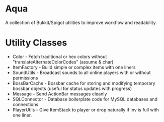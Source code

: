 # Aqua
A collection of Bukkit/Spigot utilities to improve workflow and readability.

# Utility Classes
- Color - Fetch traditional or hex colors without "translateAlternateColorCodes" (assume & char)
- ItemFactory - Build simple or complex items with one liners
- SoundUtils - Broadcast sounds to all online players with or without permissions
- BossBarCache - Bossbar cache for storing and modifying temporary bossbar objects (useful for status updates with progress)
- Message - Send ActionBar messages cleanly
- SQLConnector - Database boilerplate code for MySQL databases and connections
- PlayerUtils - Give ItemStack to player or drop naturally if inv is full with one liner.
